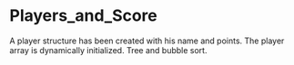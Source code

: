 # Players_and_Score

 A player structure has been created with his name and points.
 The player array is dynamically initialized.
 Tree and bubble sort.
